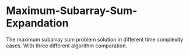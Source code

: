 # Maximum-Subarray-Sum-Expandation
The maximum subarray sum problem solution in different time complexity cases. With three different algorithm comparation.
